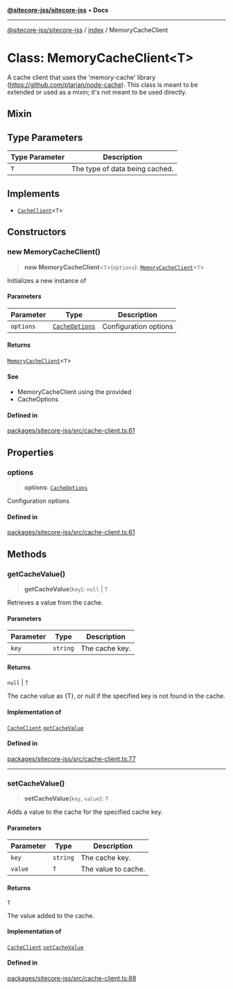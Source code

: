 [**@sitecore-jss/sitecore-jss**](../../README.md) • **Docs**

***

[@sitecore-jss/sitecore-jss](../../README.md) / [index](../README.md) / MemoryCacheClient

# Class: MemoryCacheClient\<T\>

A cache client that uses the 'memory-cache' library (https://github.com/ptarjan/node-cache).
This class is meant to be extended or used as a mixin; it's not meant to be used directly.

## Mixin

## Type Parameters

| Type Parameter | Description |
| ------ | ------ |
| `T` | The type of data being cached. |

## Implements

- [`CacheClient`](../interfaces/CacheClient.md)\<`T`\>

## Constructors

### new MemoryCacheClient()

> **new MemoryCacheClient**\<`T`\>(`options`): [`MemoryCacheClient`](MemoryCacheClient.md)\<`T`\>

Initializes a new instance of

#### Parameters

| Parameter | Type | Description |
| ------ | ------ | ------ |
| `options` | [`CacheOptions`](../interfaces/CacheOptions.md) | Configuration options |

#### Returns

[`MemoryCacheClient`](MemoryCacheClient.md)\<`T`\>

#### See

 - MemoryCacheClient using the provided
 - CacheOptions

#### Defined in

[packages/sitecore-jss/src/cache-client.ts:61](https://github.com/Sitecore/jss/blob/795da9a2f7e0b0616ce17b431c18f0bb0e6cda23/packages/sitecore-jss/src/cache-client.ts#L61)

## Properties

### options

> **options**: [`CacheOptions`](../interfaces/CacheOptions.md)

Configuration options

#### Defined in

[packages/sitecore-jss/src/cache-client.ts:61](https://github.com/Sitecore/jss/blob/795da9a2f7e0b0616ce17b431c18f0bb0e6cda23/packages/sitecore-jss/src/cache-client.ts#L61)

## Methods

### getCacheValue()

> **getCacheValue**(`key`): `null` \| `T`

Retrieves a value from the cache.

#### Parameters

| Parameter | Type | Description |
| ------ | ------ | ------ |
| `key` | `string` | The cache key. |

#### Returns

`null` \| `T`

The cache value as {T}, or null if the specified key is not found in the cache.

#### Implementation of

[`CacheClient`](../interfaces/CacheClient.md).[`getCacheValue`](../interfaces/CacheClient.md#getcachevalue)

#### Defined in

[packages/sitecore-jss/src/cache-client.ts:77](https://github.com/Sitecore/jss/blob/795da9a2f7e0b0616ce17b431c18f0bb0e6cda23/packages/sitecore-jss/src/cache-client.ts#L77)

***

### setCacheValue()

> **setCacheValue**(`key`, `value`): `T`

Adds a value to the cache for the specified cache key.

#### Parameters

| Parameter | Type | Description |
| ------ | ------ | ------ |
| `key` | `string` | The cache key. |
| `value` | `T` | The value to cache. |

#### Returns

`T`

The value added to the cache.

#### Implementation of

[`CacheClient`](../interfaces/CacheClient.md).[`setCacheValue`](../interfaces/CacheClient.md#setcachevalue)

#### Defined in

[packages/sitecore-jss/src/cache-client.ts:88](https://github.com/Sitecore/jss/blob/795da9a2f7e0b0616ce17b431c18f0bb0e6cda23/packages/sitecore-jss/src/cache-client.ts#L88)
